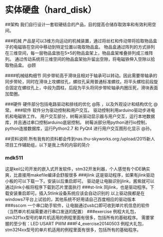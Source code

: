 # 实体硬盘（hard_disk）

##架构
我们自行设计一套软硬结合的产品，目的提高仓储存取效率和有效利用空间。

###机械
产品是可以3维方向运动的机械装置，通过将丝杠和传动带将拾取物品盒子的电磁铁在空间中移动到特定位置以吸取物品盒。
物品盒通过阵列的方式排列在三维空间，每一层物品盒放在5×5的物品盒架上，物品盒架堆叠排列成三维阵列。
通过传动系统将三维空间的物品盒架抬升留出空隙，将电磁铁伸入空隙以拾取物品盒。 @顾

####机械结构细节
同步带轮高于滑块且相对于轴承可以转动。因此需要带轴承的同步带轮，同时在滑块上攻螺纹孔，螺纹孔采用普通标准螺纹。将平头螺柱前段旋合固定在螺纹孔上，中段为圆柱，后段为平头将同步带轮轴承内圈压死，滑块表面加垫圈。


###硬件
硬件部分包括电路驱动和排线的优化 @陈 ，以及外观设计和结构优化 @常。
###软件
软件分为驱动控制和用户交互。
驱动控制利用arduino驱动步进电机和电磁铁工作。
用户交互部分，树莓派驱动显示器与用户交互，运行本地数据库，并且通过串口控制arduino底层控制。
树莓派部分用python进行io控制，python连接数据库，运行Python2.7 和 PyQt4 进行用户交互图形化显示 @孙。

##资料说明
所有我有的资料都会传到nas.thu-skyworks.org:/upload/2015新人项目工作辅助组，以下是我上传的内容的简介

### mdk511
这是keil公司开发的嵌入式开发软件，stm32开发利器，个人感觉有个IDE确实爽，比直接用makefile编译会舒服很多
###jlink 
这是驱动程序，如果有jlink驱动小板的可以下载一下。安装以后重启即可。
驱动是让电脑识别jlink，酱紫就可以通过jlink小板将程序下载到芯片里面执行
###st-link
同jlink，也是驱动程序。下载安装重启即可。插入Stlink设备系统应该会自动识别的
以上驱动我都是在windows7平台上试验的，其他系统不好用请自己百度相应的驱动版本
###sscom
一个串口助手软件，让电脑通过usb口即可收到单片机信息的软件（当然单片机端需要进行串口发送的配置）
###exercise
例程大礼包，stm32f1xx型号的单片机适用的例程里面有很多，包括所有的基础程序。
需要掌握的至少有：LED USART PWM
###F4_exercise20140503
例程大礼包，stm32f4xx型号的单片机适用的例程里面有很多，包括所有的基础程序。
